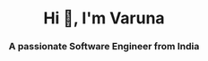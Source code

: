<h1 align="center">Hi 👋, I'm Varuna</h1>
<h3 align="center">A passionate Software Engineer from India</h3>
	



